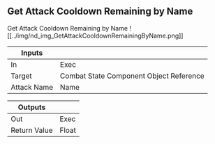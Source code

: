 ## Get Attack Cooldown Remaining by Name
Get Attack Cooldown Remaining by Name
![[../img/nd_img_GetAttackCooldownRemainingByName.png]]

|Inputs||
|--|--|
| In | Exec |
| Target | Combat State Component Object Reference |
| Attack Name | Name |

|Outputs||
|--|--|
| Out | Exec |
| Return Value | Float |
